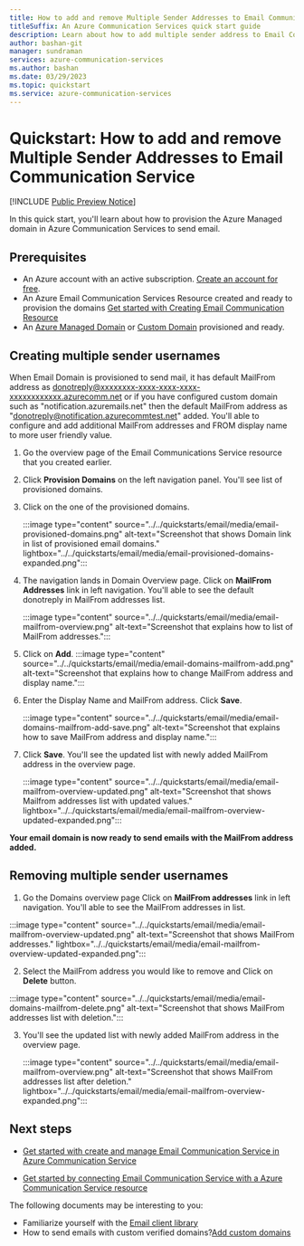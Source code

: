 ```yaml
---
title: How to add and remove Multiple Sender Addresses to Email Communication Service
titleSuffix: An Azure Communication Services quick start guide
description: Learn about how to add multiple sender address to Email Communication Services.
author: bashan-git
manager: sundraman
services: azure-communication-services
ms.author: bashan
ms.date: 03/29/2023
ms.topic: quickstart
ms.service: azure-communication-services
---
```

# Quickstart:  How to add and remove Multiple Sender Addresses to Email Communication Service

[!INCLUDE [Public Preview Notice](../../includes/public-preview-include.md)]

In this quick start, you'll learn about how to provision the Azure Managed domain in Azure Communication Services to send email.

## Prerequisites

- An Azure account with an active subscription. [Create an account for free](https://azure.microsoft.com/free/dotnet/).
- An Azure Email Communication Services Resource created and ready to provision the domains [Get started with Creating Email Communication Resource](../../quickstarts/email/create-email-communication-resource.md)
- An [Azure Managed Domain](../../quickstarts/email/add-azure-managed-domains.md) or [Custom Domain](../../quickstarts/email/add-custom-verified-domains.md) provisioned and ready.

## Creating multiple sender usernames   
When Email Domain is provisioned to send mail, it has default MailFrom address as donotreply@xxxxxxxx-xxxx-xxxx-xxxx-xxxxxxxxxxxx.azurecomm.net or 
if you have configured custom domain such as "notification.azuremails.net" then the default MailFrom address as "donotreply@notification.azurecommtest.net" added. You'll able to configure and add additional MailFrom addresses and FROM display name to more user friendly value.

1. Go the overview page of the Email Communications Service resource that you created earlier.
2. Click **Provision Domains** on the left navigation panel. You'll see list of provisioned domains.
3. Click on the one of the provisioned domains.

     :::image type="content" source="../../quickstarts/email/media/email-provisioned-domains.png" alt-text="Screenshot that shows Domain link in list of provisioned email domains." lightbox="../../quickstarts/email/media/email-provisioned-domains-expanded.png":::
     
4. The navigation lands in Domain Overview page. Click on **MailFrom Addresses** link in left navigation. You'll able to see the default donotreply in MailFrom addresses list.
 
    :::image type="content" source="../../quickstarts/email/media/email-mailfrom-overview.png" alt-text="Screenshot that explains how to list of MailFrom addresses.":::

5. Click on **Add**.
     :::image type="content" source="../../quickstarts/email/media/email-domains-mailfrom-add.png" alt-text="Screenshot that explains how to change MailFrom address and display name.":::
    
6.  Enter the Display Name and MailFrom address. Click **Save**.  

    :::image type="content" source="../../quickstarts/email/media/email-domains-mailfrom-add-save.png" alt-text="Screenshot that explains how to save MailFrom address and display name.":::
   
7. Click **Save**. You'll see the updated list with newly added MailFrom address in the overview page.

    :::image type="content" source="../../quickstarts/email/media/email-mailfrom-overview-updated.png" alt-text="Screenshot that shows Mailfrom addresses list with updated values." lightbox="../../quickstarts/email/media/email-mailfrom-overview-updated-expanded.png":::

**Your email domain is now ready to send emails with the MailFrom address added.**

## Removing multiple sender usernames

1. Go the Domains overview page Click on **MailFrom addresses** link in left navigation. You'll able to see the MailFrom addresses in list. 

:::image type="content" source="../../quickstarts/email/media/email-mailfrom-overview-updated.png" alt-text="Screenshot that shows MailFrom addresses." lightbox="../../quickstarts/email/media/email-mailfrom-overview-updated-expanded.png":::

2. Select the MailFrom address you would like to remove and Click on **Delete** button.

:::image type="content" source="../../quickstarts/email/media/email-domains-mailfrom-delete.png" alt-text="Screenshot that shows MailFrom addresses list with deletion.":::

3. You'll see the updated list with newly added  MailFrom address in the overview page.

    :::image type="content" source="../../quickstarts/email/media/email-mailfrom-overview.png" alt-text="Screenshot that shows MailFrom addresses list after deletion." lightbox="../../quickstarts/email/media/email-mailfrom-overview-expanded.png":::


## Next steps

* [Get started with create and manage Email Communication Service in Azure Communication Service](../../quickstarts/email/create-email-communication-resource.md)

* [Get started by connecting Email Communication Service with a Azure Communication Service resource](../../quickstarts/email/connect-email-communication-resource.md)

The following documents may be interesting to you:

- Familiarize yourself with the [Email client library](../../concepts/email/sdk-features.md)
- How to send emails with custom verified domains?[Add custom domains](../../quickstarts/email/add-custom-verified-domains.md)
